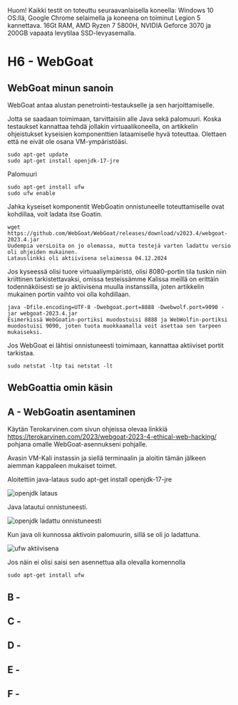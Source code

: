 Huom! Kaikki testit on toteuttu seuraavanlaisella koneella: Windows 10 OS:llä, Google Chrome selaimella ja koneena on toiminut Legion 5 kannettava. 16Gt RAM, AMD Ryzen 7 5800H, NVIDIA Geforce 3070 ja 200GB vapaata levytilaa SSD-levyasemalla.

# H6 - WebGoat
## WebGoat minun sanoin

WebGoat antaa alustan penetrointi-testaukselle ja sen harjoittamiselle.

Jotta se saadaan toimimaan, tarvittaisiin alle Java sekä palomuuri. 
Koska testaukset kannattaa tehdä jollakin virtuaalikoneella, on artikkelin ohjeistukset kyseisien komponenttien lataamiselle hyvä toteuttaa. Olettaen että ne eivät ole osana VM-ympäristöäsi.

    sudo apt-get update
    sudo apt-get install openjdk-17-jre

Palomuuri

    sudo apt-get install ufw
    sudo ufw enable

Jahka kyseiset komponentit WebGoatin onnistuneelle toteuttamiselle ovat kohdillaa, voit ladata itse Goatin.

    wget https://github.com/WebGoat/WebGoat/releases/download/v2023.4/webgoat-2023.4.jar
    Uudempia versLoita on jo olemassa, mutta testejä varten ladattu versio oli ohjeiden mukainen. 
    Latauslinkki oli aktiivisena selaimessa 04.12.2024

Jos kyseessä olisi tuore virtuaaliympäristö, olisi 8080-portin tila tuskin niin kriittinen tarkistettavaksi, omissa testeissämme Kalissa meillä on erittäin todennäköisesti se jo aktiivisena muulla instanssilla, joten artikkelin mukainen portin vaihto voi olla kohdillaan.

    java -Dfile.encoding=UTF-8 -Dwebgoat.port=8888 -Dwebwolf.port=9090 -jar webgoat-2023.4.jar
    Esimerkissä WebGoatin-portiksi muodostuisi 8888 ja WebWolfin-portiksi muodostuisi 9090, joten tuota muokkaamalla voit asettaa sen tarpeen mukaiseksi. 

Jos WebGoat ei lähtisi onnistuneesti toimimaan, kannattaa aktiiviset portit tarkistaa.
    
    sudo netstat -ltp tai netstat -lt


## WebGoattia omin käsin
## A - WebGoatin asentaminen

Käytän Terokarvinen.com sivun ohjeissa olevaa linkkiä https://terokarvinen.com/2023/webgoat-2023-4-ethical-web-hacking/ pohjana omalle WebGoat-asennukseni pohjalle.

Avasin VM-Kali instassin ja siellä terminaalin ja aloitin tämän jälkeen aiemman kappaleen mukaiset toimet.

Aloitettiin java-lataus
    sudo apt-get install openjdk-17-jre
        
![openjdk lataus](https://github.com/user-attachments/assets/06166085-5a5c-44fe-80f2-6d23c610b770)

Java latautui onnistuneesti.

![openjdk ladattu onnistuneesti](https://github.com/user-attachments/assets/c652ac7e-48e4-4cb8-8eeb-2f128a06fda4)

Kun java oli kunnossa aktivoin palomuurin, sillä se oli jo ladattuna.

![ufw aktiivisena](https://github.com/user-attachments/assets/3a688ccd-faf6-4368-badd-29cae1944d5b)

Jos näin ei olisi saisi sen asennettua alla olevalla komennolla

    sudo apt-get install ufw


## B - 

## C -

## D -

## E -

## F -
